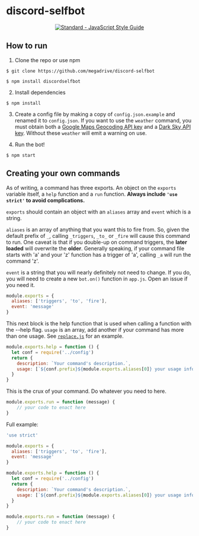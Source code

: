 # discord-selfbot

<p align="center">
  <a href="https://standardjs.com"><img src="https://img.shields.io/badge/code_style-standard-brightgreen.svg" alt="Standard - JavaScript Style Guide"></a>
</p>



## How to run

1. Clone the repo or use npm

`$ git clone https://github.com/megadrive/discord-selfbot`

`$ npm install discordselfbot`

2. Install dependencies

`$ npm install`

3. Create a config file by making a copy of `config.json.example` and renamed it to `config.json`.
	If you want to use the `weather` command, you must obtain both a [Google Maps Geocoding API key](https://developers.google.com/maps/documentation/geocoding/start) and a [Dark Sky API key](https://darksky.net/dev/).
	Without these `weather` will emit a warning on use.

4. Run the bot!

`$ npm start`


## Creating your own commands

As of writing, a command has three exports. An object on the `exports` variable itself, a `help` function and a `run` function. **Always include `'use strict'` to avoid complications.**

`exports` should contain an object with an `aliases` array and `event` which is a string.

`aliases` is an array of anything that you want this to fire from. So, given the default prefix of `_`, calling `_triggers`, `_to_` or `_fire` will cause this command to run. One caveat is that if you double-up on command triggers, the **later loaded** will overwrite the **older**. Generally speaking, if your command file starts with 'a' and your 'z' function has a trigger of 'a', calling `_a` will run the command 'z'.

`event` is a string that you will nearly definitely not need to change. If you do, you will need to create a new `bot.on()` function in `app.js`. Open an issue if you need it.

```js
module.exports = {
  aliases: ['triggers', 'to', 'fire'],
  event: 'message'
}
```

This next block is the help function that is used when calling a function with the --help flag. `usage` is an array, add another if your command has more than one usage. See [`replace.js`](commands/replace.js) for an example.
```js
module.exports.help = function () {
  let conf = require('../config')
  return {
    description: `Your command's description.`,
    usage: [`${conf.prefix}${module.exports.aliases[0]} your usage information.`]
  }
}
```

This is the crux of your command. Do whatever you need to here.
```js
module.exports.run = function (message) {
	// your code to enact here
}
```

Full example:
```js
'use strict'

module.exports = {
  aliases: ['triggers', 'to', 'fire'],
  event: 'message'
}

module.exports.help = function () {
  let conf = require('../config')
  return {
    description: `Your command's description.`,
    usage: [`${conf.prefix}${module.exports.aliases[0]} your usage information.`]
  }
}

module.exports.run = function (message) {
	// your code to enact here
}
```